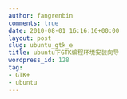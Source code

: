 ```yaml
---
author: fangrenbin
comments: true
date: 2010-08-01 16:16:16+00:00
layout: post
slug: ubuntu_gtk_e
title: ubuntu下GTK编程环境安装向导
wordpress_id: 128
tag:
- GTK+
- ubuntu
---
```


